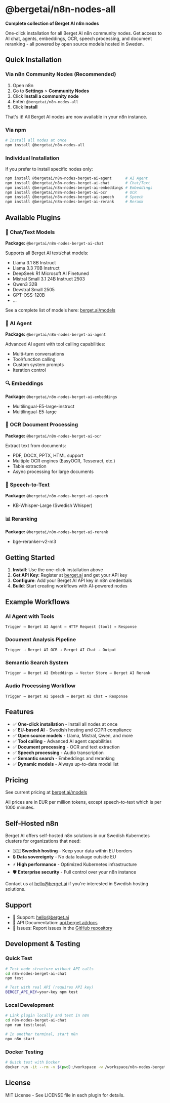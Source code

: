 # @bergetai/n8n-nodes-all

**Complete collection of Berget AI n8n nodes**

One-click installation for all Berget AI n8n community nodes. Get access to AI chat, agents, embeddings, OCR, speech processing, and document reranking - all powered by open source models hosted in Sweden.

## Quick Installation

### Via n8n Community Nodes (Recommended)

1. Open n8n
2. Go to **Settings** > **Community Nodes**
3. Click **Install a community node**
4. Enter: `@bergetai/n8n-nodes-all`
5. Click **Install**

That's it! All Berget AI nodes are now available in your n8n instance.

### Via npm

```bash
# Install all nodes at once
npm install @bergetai/n8n-nodes-all
```

### Individual Installation

If you prefer to install specific nodes only:

```bash
npm install @bergetai/n8n-nodes-berget-ai-agent      # AI Agent
npm install @bergetai/n8n-nodes-berget-ai-chat       # Chat/Text
npm install @bergetai/n8n-nodes-berget-ai-embeddings # Embeddings
npm install @bergetai/n8n-nodes-berget-ai-ocr        # OCR
npm install @bergetai/n8n-nodes-berget-ai-speech     # Speech
npm install @bergetai/n8n-nodes-berget-ai-rerank     # Rerank
```

## Available Plugins

### 🤖 Chat/Text Models
**Package:** `@bergetai/n8n-nodes-berget-ai-chat`

Supports all Berget AI text/chat models:
- Llama 3.1 8B Instruct
- Llama 3.3 70B Instruct  
- DeepSeek R1 Microsoft AI Finetuned
- Mistral Small 3.1 24B Instruct 2503
- Qwen3 32B
- Devstral Small 2505
- GPT-OSS-120B
- ...

See a complete list of models here: [berget.ai/models](https://berget.ai/models)

### 🤖 AI Agent
**Package:** `@bergetai/n8n-nodes-berget-ai-agent`

Advanced AI agent with tool calling capabilities:
- Multi-turn conversations
- Tool/function calling
- Custom system prompts
- Iteration control

### 🔍 Embeddings
**Package:** `@bergetai/n8n-nodes-berget-ai-embeddings`

- Multilingual-E5-large-instruct
- Multilingual-E5-large

### 📄 OCR Document Processing
**Package:** `@bergetai/n8n-nodes-berget-ai-ocr`

Extract text from documents:
- PDF, DOCX, PPTX, HTML support
- Multiple OCR engines (EasyOCR, Tesseract, etc.)
- Table extraction
- Async processing for large documents

### 🎤 Speech-to-Text
**Package:** `@bergetai/n8n-nodes-berget-ai-speech`

- KB-Whisper-Large (Swedish Whisper)

### 📊 Reranking
**Package:** `@bergetai/n8n-nodes-berget-ai-rerank`

- bge-reranker-v2-m3

## Getting Started

1. **Install**: Use the one-click installation above
2. **Get API Key**: Register at [berget.ai](https://berget.ai) and get your API key
3. **Configure**: Add your Berget AI API key in n8n credentials
4. **Build**: Start creating workflows with AI-powered nodes

## Example Workflows

### AI Agent with Tools
```
Trigger → Berget AI Agent → HTTP Request (tool) → Response
```

### Document Analysis Pipeline
```
Trigger → Berget AI OCR → Berget AI Chat → Output
```

### Semantic Search System
```
Trigger → Berget AI Embeddings → Vector Store → Berget AI Rerank
```

### Audio Processing Workflow
```
Trigger → Berget AI Speech → Berget AI Chat → Response
```

## Features

- ✅ **One-click installation** - Install all nodes at once
- ✅ **EU-based AI** - Swedish hosting and GDPR compliance
- ✅ **Open source models** - Llama, Mistral, Qwen, and more
- ✅ **Tool calling** - Advanced AI agent capabilities
- ✅ **Document processing** - OCR and text extraction
- ✅ **Speech processing** - Audio transcription
- ✅ **Semantic search** - Embeddings and reranking
- ✅ **Dynamic models** - Always up-to-date model list

## Pricing

See current pricing at [berget.ai/models](https://berget.ai/models)

All prices are in EUR per million tokens, except speech-to-text which is per 1000 minutes.

## Self-Hosted n8n

Berget AI offers self-hosted n8n solutions in our Swedish Kubernetes clusters for organizations that need:

- 🇸🇪 **Swedish hosting** - Keep your data within EU borders
- 🔒 **Data sovereignty** - No data leakage outside EU
- ⚡ **High performance** - Optimized Kubernetes infrastructure
- 🛡️ **Enterprise security** - Full control over your n8n instance

Contact us at [hello@berget.ai](mailto:hello@berget.ai) if you're interested in Swedish hosting solutions.

## Support

- 📧 Support: [hello@berget.ai](mailto:hello@berget.ai)
- 📖 API Documentation: [api.berget.ai/docs](https://api.berget.ai/docs)
- 🐛 Issues: Report issues in the [GitHub repository](https://github.com/bergetai/n8n-plugins)

## Development & Testing

### Quick Test
```bash
# Test node structure without API calls
cd n8n-nodes-berget-ai-chat
npm test

# Test with real API (requires API key)
BERGET_API_KEY=your-key npm test
```

### Local Development
```bash
# Link plugin locally and test in n8n
cd n8n-nodes-berget-ai-chat
npm run test:local

# In another terminal, start n8n
npx n8n start
```

### Docker Testing
```bash
# Quick test with Docker
docker run -it --rm -v $(pwd):/workspace -w /workspace/n8n-nodes-berget-ai-chat node:18 npm test
```

## License

MIT License - See LICENSE file in each plugin for details.
